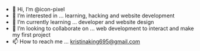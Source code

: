 - 👋 Hi, I’m @icon-pixel
- 👀 I’m interested in ... learning, hacking and website development
- 🌱 I’m currently learning ... developer and website design
- 💞️ I’m looking to collaborate on ... web development to interact and make my first project
- 📫 How to reach me ... kristinaking695@gmail.com

<!---
icon-pixel/icon-pixel is a ✨ special ✨ repository because its `README.md` (this file) appears on your GitHub profile.
You can click the Preview link to take a look at your changes.
--->
